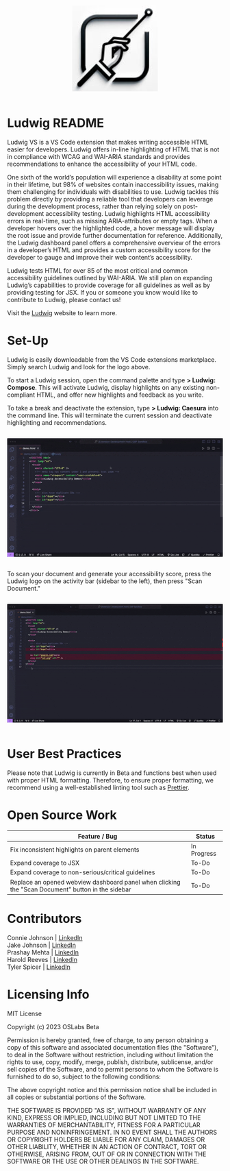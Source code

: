 
<p align="center"><img src="./assets/Ludwig-VSMarket.jpg" width='200' style="margin-top: 10px; margin-bottom: 15px;"></p>


# Ludwig README

Ludwig VS is a VS Code extension that makes writing accessible HTML easier for developers. Ludwig offers in-line highlighting of HTML that is not in compliance with WCAG and WAI-ARIA standards and provides recommendations to enhance the accessibility of your HTML code. 

One sixth of the world’s population will experience a disability at some point in their lifetime, but 98% of websites contain inaccessibility issues, making them challenging for individuals with disabilities to use. Ludwig tackles this problem directly by providing a reliable tool that developers can leverage during the development process, rather than relying solely on post-development accessibility testing. Ludwig highlights HTML accessibility errors in real-time, such as missing ARIA-attributes or empty tags. When a developer hovers over the highlighted code, a hover message will display the root issue and provide further documentation for reference. Additionally, the Ludwig dashboard panel offers a comprehensive overview of the errors in a developer’s HTML and provides a custom accessibility score for the developer to gauge and improve their web content’s accessibility. 

Ludwig tests HTML for over 85 of the most critical and common accessibility guidelines outlined by WAI-ARIA. We still plan on expanding Ludwig’s capabilities to provide coverage for all guidelines as well as by providing testing for JSX. If you or someone you know would like to contribute to Ludwig, please contact us! 

Visit the [Ludwig](https://www.ludwigvs.com) website to learn more.

# Set-Up

Ludwig is easily downloadable from the VS Code extensions marketplace. Simply search Ludwig and look for the logo above.

To start a Ludwig session, open the command palette and type <b>> Ludwig: Compose</b>. This will activate Ludwig, display highlights on any existing non-compliant HTML, and offer new highlights and feedback as you write. 

To take a break and deactivate the extension, type <b>> Ludwig: Caesura</b> into the command line. This will terminate the current session and deactivate highlighting and recommendations. 

<p align="center"><img src="./assets/ludwig-compose-caesura.gif" width='800' style="margin-top: 1em; margin-bottom: 1em;"></p> 


To scan your document and generate your accessibility score, press the Ludwig logo on the activity bar (sidebar to the left), then press "Scan Document."

<p align="center"><img src="./assets/ludwig-scan-interface.gif" width='800' style="margin-top: 1em; margin-bottom: 1em;"></p> 


# User Best Practices

Please note that Ludwig is currently in Beta and functions best when used with proper HTML formatting. Therefore, to ensure proper formatting, we recommend using a well-established linting tool such as [Prettier](https://marketplace.visualstudio.com/items?itemName=esbenp.prettier-vscode).

# Open Source Work

| Feature / Bug                                               | Status      |
| ----------------------------------------------------------- | ----------- |
| Fix inconsistent highlights on parent elements              | In Progress |
| Expand coverage to JSX                                       | To-Do       |
| Expand coverage to non-serious/critical guidelines          | To-Do       |
| Replace an opened webview dashboard panel when clicking the "Scan Document" button in the sidebar | To-Do       |

# Contributors

Connie Johnson | [LinkedIn](www.linkedin.com/in/connie-johnson-7a33152a4) <br>
Jake Johnson | [LinkedIn](https://www.linkedin.com/in/jake527/) <br>
Prashay Mehta | [LinkedIn](https://www.linkedin.com/in/prashaymehta/) <br>
Harold Reeves | [LinkedIn](https://www.linkedin.com/in/haroldreeves/) <br>
Tyler Spicer | [LinkedIn](https://www.linkedin.com/in/tyler-e-spicer/) <br>

# Licensing Info

MIT License

Copyright (c) 2023 OSLabs Beta

Permission is hereby granted, free of charge, to any person obtaining a copy
of this software and associated documentation files (the "Software"), to deal
in the Software without restriction, including without limitation the rights
to use, copy, modify, merge, publish, distribute, sublicense, and/or sell
copies of the Software, and to permit persons to whom the Software is
furnished to do so, subject to the following conditions:

The above copyright notice and this permission notice shall be included in all
copies or substantial portions of the Software.

THE SOFTWARE IS PROVIDED "AS IS", WITHOUT WARRANTY OF ANY KIND, EXPRESS OR
IMPLIED, INCLUDING BUT NOT LIMITED TO THE WARRANTIES OF MERCHANTABILITY,
FITNESS FOR A PARTICULAR PURPOSE AND NONINFRINGEMENT. IN NO EVENT SHALL THE
AUTHORS OR COPYRIGHT HOLDERS BE LIABLE FOR ANY CLAIM, DAMAGES OR OTHER
LIABILITY, WHETHER IN AN ACTION OF CONTRACT, TORT OR OTHERWISE, ARISING FROM,
OUT OF OR IN CONNECTION WITH THE SOFTWARE OR THE USE OR OTHER DEALINGS IN THE
SOFTWARE.
